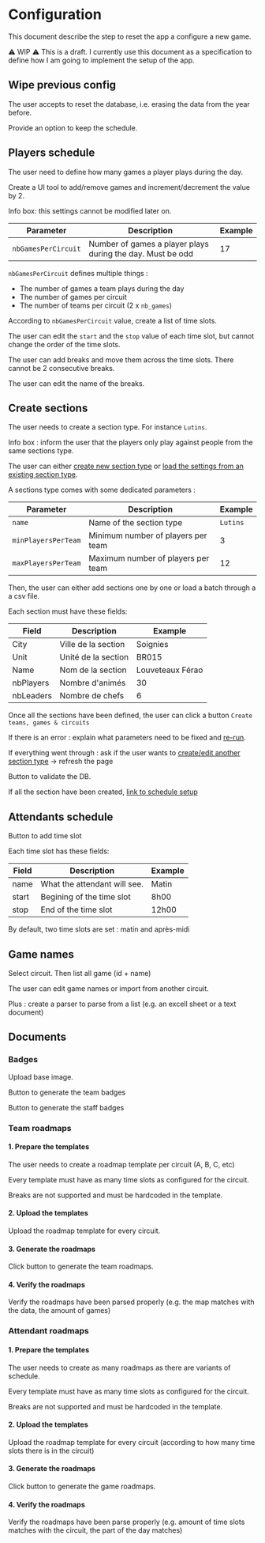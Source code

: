 # Configuration

This document describe the step to reset the app a configure a new game.  

⚠️ WIP ⚠️ This is a draft. I currently use this document as a specification to define how I am going to implement the setup of the app.

## Wipe previous config

The user accepts to reset the database, i.e. erasing the data from the year before. 

Provide an option to keep the schedule.

## Players schedule

The user need to define how many games a player plays during the day. 

Create a UI tool to add/remove games and increment/decrement the value by 2. 

Info box: this settings cannot be modified later on.

| Parameter           | Description                                                | Example |
| ------------------- | ---------------------------------------------------------- | ------- |
| `nbGamesPerCircuit` | Number of games a player plays during the day. Must be odd | 17      |

`nbGamesPerCircuit` defines multiple things : 

- The number of games a team plays during the day
- The number of games per circuit
- The number of teams per circuit (2 x `nb_games`)

According to `nbGamesPerCircuit` value, create a list of time slots.

The user can edit the `start` and the `stop` value of each time slot, but cannot change the order of the time slots.

The user can add breaks and move them across the time slots. There cannot be 2 consecutive breaks.

The user can edit the name of the breaks.

## Create sections

The user needs to create a section type. For instance `Lutins`.  

Info box : inform the user that the players only play against people from the same sections type. 

The user can either <u>create new section type</u> or <u>load the settings from an existing section type</u>.

A sections type comes with some dedicated parameters : 

| Parameter           | Description                        | Example  |
| ------------------- | ---------------------------------- | -------- |
| `name`              | Name of the section type           | `Lutins` |
| `minPlayersPerTeam` | Minimum number of players per team | 3        |
| `maxPlayersPerTeam` | Maximum number of players per team | 12       |

Then, the user can either add sections one by one or load a batch through a a csv file.

Each section must have these fields: 

| Field     | Description         | Example          |
| --------- | ------------------- | ---------------- |
| City      | Ville de la section | Soignies         |
| Unit      | Unité de la section | BR015            |
| Name      | Nom de la section   | Louveteaux Férao |
| nbPlayers | Nombre d'animés     | 30               |
| nbLeaders | Nombre de chefs     | 6                |

Once all the sections have been defined, the user can click a button `Create teams, games & circuits`

If there is an error : explain what parameters need to be fixed and <u>re-run</u>.

If everything went through : ask if the user wants to <u>create/edit another section type</u> -> refresh the page

Button to validate the DB.

If all the section have been created, <u>link to schedule setup</u>

## Attendants schedule

Button to add time slot

Each time slot has these fields:

| Field | Description                  | Example |
| ----- | ---------------------------- | ------- |
| name  | What the attendant will see. | Matin   |
| start | Begining of the time slot    | 8h00    |
| stop  | End of the time slot         | 12h00   |

By default, two time slots are set : matin and après-midi

## Game names

Select circuit. Then list all game (id + name)

The user can edit game names or import from another circuit.

Plus : create a parser to parse from a list (e.g. an excell sheet or a text document)

## Documents

### Badges

Upload base image. 

Button to generate the team badges

Button to generate the staff badges

### Team roadmaps

#### 1. Prepare the templates

The user needs to create a roadmap template per circuit (A, B, C, etc)

Every template must have as many time slots as configured for the circuit. 

Breaks are not supported and must be hardcoded in the template.

#### 2. Upload the templates

Upload the roadmap template for every circuit. 

#### 3. Generate the roadmaps

Click button to generate the team roadmaps.

#### 4. Verify the roadmaps

Verify the roadmaps have been parsed properly (e.g. the map matches with the data, the amount of games)

### Attendant roadmaps

#### 1. Prepare the templates

The user needs to create as many roadmaps as there are variants of schedule. 

Every template must have as many time slots as configured for the circuit. 

Breaks are not supported and must be hardcoded in the template.

#### 2. Upload the templates

Upload the roadmap template for every circuit (according to how many time slots there is in the circuit)

#### 3. Generate the roadmaps

Click button to generate the game roadmaps.

#### 4. Verify the roadmaps

Verify the roadmaps have been parse properly (e.g. amount of time slots matches with the circuit, the part of the day matches)



